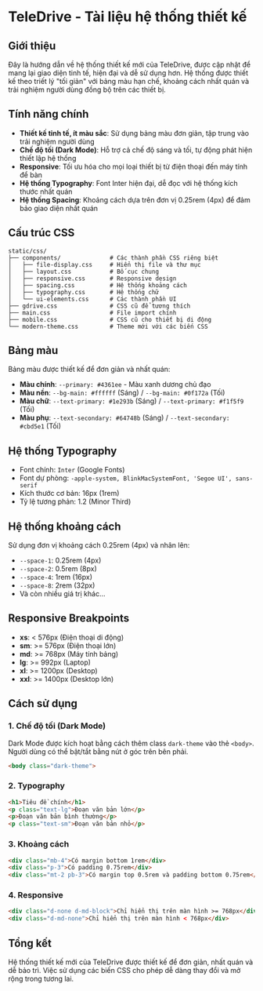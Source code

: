 # TeleDrive - Tài liệu hệ thống thiết kế

## Giới thiệu

Đây là hướng dẫn về hệ thống thiết kế mới của TeleDrive, được cập nhật để mang lại giao diện tinh tế, hiện đại và dễ sử dụng hơn. Hệ thống được thiết kế theo triết lý "tối giản" với bảng màu hạn chế, khoảng cách nhất quán và trải nghiệm người dùng đồng bộ trên các thiết bị.

## Tính năng chính

- **Thiết kế tinh tế, ít màu sắc**: Sử dụng bảng màu đơn giản, tập trung vào trải nghiệm người dùng
- **Chế độ tối (Dark Mode)**: Hỗ trợ cả chế độ sáng và tối, tự động phát hiện thiết lập hệ thống
- **Responsive**: Tối ưu hóa cho mọi loại thiết bị từ điện thoại đến máy tính để bàn
- **Hệ thống Typography**: Font Inter hiện đại, dễ đọc với hệ thống kích thước nhất quán
- **Hệ thống Spacing**: Khoảng cách dựa trên đơn vị 0.25rem (4px) để đảm bảo giao diện nhất quán

## Cấu trúc CSS

```
static/css/
├── components/              # Các thành phần CSS riêng biệt
│   ├── file-display.css     # Hiển thị file và thư mục
│   ├── layout.css           # Bố cục chung
│   ├── responsive.css       # Responsive design
│   ├── spacing.css          # Hệ thống khoảng cách
│   ├── typography.css       # Hệ thống chữ
│   └── ui-elements.css      # Các thành phần UI
├── gdrive.css               # CSS cũ để tương thích
├── main.css                 # File import chính
├── mobile.css               # CSS cũ cho thiết bị di động
└── modern-theme.css         # Theme mới với các biến CSS
```

## Bảng màu

Bảng màu được thiết kế để đơn giản và nhất quán:

- **Màu chính**: `--primary: #4361ee` - Màu xanh dương chủ đạo
- **Màu nền**: `--bg-main: #ffffff` (Sáng) / `--bg-main: #0f172a` (Tối)
- **Màu chữ**: `--text-primary: #1e293b` (Sáng) / `--text-primary: #f1f5f9` (Tối)
- **Màu phụ**: `--text-secondary: #64748b` (Sáng) / `--text-secondary: #cbd5e1` (Tối)

## Hệ thống Typography

- Font chính: `Inter` (Google Fonts)
- Font dự phòng: `-apple-system, BlinkMacSystemFont, 'Segoe UI', sans-serif`
- Kích thước cơ bản: 16px (1rem)
- Tỷ lệ tương phản: 1.2 (Minor Third)

## Hệ thống khoảng cách

Sử dụng đơn vị khoảng cách 0.25rem (4px) và nhân lên:

- `--space-1`: 0.25rem (4px)
- `--space-2`: 0.5rem (8px)
- `--space-4`: 1rem (16px)
- `--space-8`: 2rem (32px)
- Và còn nhiều giá trị khác...

## Responsive Breakpoints

- **xs**: < 576px (Điện thoại di động)
- **sm**: >= 576px (Điện thoại lớn)
- **md**: >= 768px (Máy tính bảng)
- **lg**: >= 992px (Laptop)
- **xl**: >= 1200px (Desktop)
- **xxl**: >= 1400px (Desktop lớn)

## Cách sử dụng

### 1. Chế độ tối (Dark Mode)

Dark Mode được kích hoạt bằng cách thêm class `dark-theme` vào thẻ `<body>`. Người dùng có thể bật/tắt bằng nút ở góc trên bên phải.

```html
<body class="dark-theme">
```

### 2. Typography

```html
<h1>Tiêu đề chính</h1>
<p class="text-lg">Đoạn văn bản lớn</p>
<p>Đoạn văn bản bình thường</p>
<p class="text-sm">Đoạn văn bản nhỏ</p>
```

### 3. Khoảng cách

```html
<div class="mb-4">Có margin bottom 1rem</div>
<div class="p-3">Có padding 0.75rem</div>
<div class="mt-2 pb-3">Có margin top 0.5rem và padding bottom 0.75rem</div>
```

### 4. Responsive

```html
<div class="d-none d-md-block">Chỉ hiển thị trên màn hình >= 768px</div>
<div class="d-md-none">Chỉ hiển thị trên màn hình < 768px</div>
```

## Tổng kết

Hệ thống thiết kế mới của TeleDrive được thiết kế để đơn giản, nhất quán và dễ bảo trì. Việc sử dụng các biến CSS cho phép dễ dàng thay đổi và mở rộng trong tương lai. 